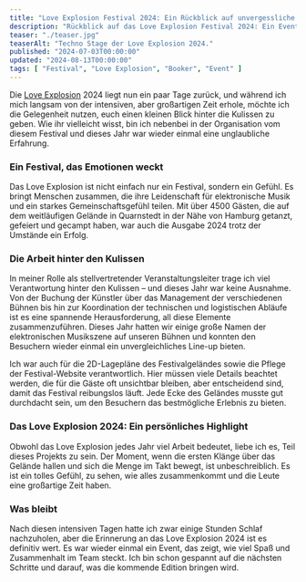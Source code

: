 ```yaml
---
title: "Love Explosion Festival 2024: Ein Rückblick auf unvergessliche Tage"
description: "Rückblick auf das Love Explosion Festival 2024: Ein Event voller elektronischer Musik, Gemeinschaft und Einblicke in die intensive Arbeit hinter den Kulissen."
teaser: "./teaser.jpg"
teaserAlt: "Techno Stage der Love Explosion 2024."
published: "2024-07-03T00:00:00"
updated: "2024-08-13T00:00:00"
tags: [ "Festival", "Love Explosion", "Booker", "Event" ]
---
```


Die [Love Explosion](https://love-explosion.com) 2024 liegt nun ein paar Tage zurück, und während ich
mich langsam von der intensiven, aber großartigen Zeit erhole, möchte ich die Gelegenheit nutzen, euch einen kleinen
Blick hinter die Kulissen zu geben. Wie ihr vielleicht wisst, bin ich nebenbei in der Organisation vom diesem Festival
und dieses Jahr war wieder einmal eine unglaubliche Erfahrung.

### Ein Festival, das Emotionen weckt

Das Love Explosion ist nicht einfach nur ein Festival, sondern ein Gefühl. Es bringt Menschen zusammen, die ihre
Leidenschaft für elektronische Musik und ein starkes Gemeinschaftsgefühl teilen. Mit über 4500 Gästen, die auf dem
weitläufigen Gelände in Quarnstedt in der Nähe von Hamburg getanzt, gefeiert und gecampt haben, war auch die Ausgabe
2024 trotz der Umstände ein Erfolg.

### Die Arbeit hinter den Kulissen

In meiner Rolle als stellvertretender Veranstaltungsleiter trage ich viel Verantwortung hinter den Kulissen – und dieses
Jahr war keine Ausnahme. Von der Buchung der Künstler über das Management der verschiedenen Bühnen bis hin zur
Koordination der technischen und logistischen Abläufe ist es eine spannende Herausforderung, all diese Elemente
zusammenzuführen. Dieses Jahr hatten wir einige große Namen der elektronischen Musikszene auf unseren Bühnen und konnten
den Besuchern wieder einmal ein unvergleichliches Line-up bieten.

Ich war auch für die 2D-Lagepläne des Festivalgeländes sowie die Pflege der Festival-Website verantwortlich. Hier müssen
viele Details beachtet werden, die für die Gäste oft unsichtbar bleiben, aber entscheidend sind, damit das Festival
reibungslos läuft. Jede Ecke des Geländes musste gut durchdacht sein, um den Besuchern das bestmögliche Erlebnis zu
bieten.

### Das Love Explosion 2024: Ein persönliches Highlight

Obwohl das Love Explosion jedes Jahr viel Arbeit bedeutet, liebe ich es, Teil dieses Projekts zu sein. Der Moment, wenn
die ersten Klänge über das Gelände hallen und sich die Menge im Takt bewegt, ist unbeschreiblich. Es ist
ein tolles Gefühl, zu sehen, wie alles zusammenkommt und die Leute eine großartige Zeit haben.

### Was bleibt

Nach diesen intensiven Tagen hatte ich zwar einige Stunden Schlaf nachzuholen, aber die Erinnerung an das Love Explosion
2024 ist es definitiv wert. Es war wieder einmal ein Event, das zeigt, wie viel Spaß und Zusammenhalt im Team steckt.
Ich bin schon gespannt auf die nächsten Schritte und darauf, was die kommende Edition bringen wird.
